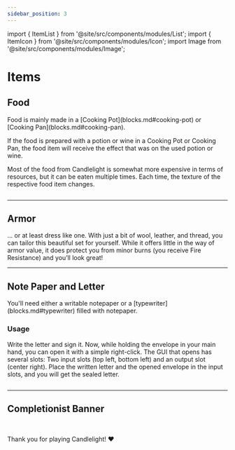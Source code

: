 ```yaml
---
sidebar_position: 3
---
```


import { ItemList } from '@site/src/components/modules/List';
import { ItemIcon } from '@site/src/components/modules/Icon';
import Image from '@site/src/components/modules/Image';

# Items
## Food
<ItemIcon modId="candlelight" imageId="pasta_bolognese.png" description="Food! The centerpiece of Candlelight." />
Food is mainly made in a [Cooking Pot](blocks.md#cooking-pot) or [Cooking Pan](blocks.md#cooking-pan).

If the food is prepared with a potion or wine in a Cooking Pot or Cooking Pan, the food item will receive the effect that was on the used potion or wine.

Most of the food from Candlelight is somewhat more expensive in terms of resources, but it can be eaten multiple times. Each time, the texture of the respective food item changes.

<Image modId="candlelight" imageId="food.png" align="center" />

***

## Armor
<ItemIcon modId="candlelight" imageId="chefs_hat.png" description="Be a chef once in your life!" />
... or at least dress like one. With just a bit of wool, leather, and thread, you can tailor this beautiful set for yourself. While it offers little in the way of armor value, it does protect you from minor burns (you receive Fire Resistance) and you’ll look great!

***

## Note Paper and Letter
<ItemIcon modId="candlelight" imageId="note_paper.png" description="Write letters to friends, fellow players, or anyone else." />
You'll need either a writable notepaper or a [typewriter](blocks.md#typewriter) filled with notepaper.

### Usage
Write the letter and sign it. Now, while holding the envelope in your main hand, you can open it with a simple right-click. The GUI that opens has several slots: Two input slots (top left, bottom left) and an output slot (center right). Place the written letter and the opened envelope in the input slots, and you will get the sealed letter.

<Image modId="candlelight" imageId="note.png" align="center" />

***

## Completionist Banner
<ItemIcon modId="candlelight" imageId="candlelight_standard.png" description="The Completionist Banner is awarded to all players who have crafted all different Foods from the Candlelight Mod." />

<br />

Thank you for playing Candlelight! ❤️